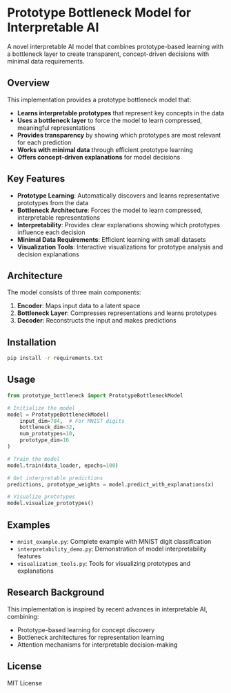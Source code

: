 # Prototype Bottleneck Model for Interpretable AI

A novel interpretable AI model that combines prototype-based learning with a bottleneck layer to create transparent, concept-driven decisions with minimal data requirements.

## Overview

This implementation provides a prototype bottleneck model that:
- **Learns interpretable prototypes** that represent key concepts in the data
- **Uses a bottleneck layer** to force the model to learn compressed, meaningful representations
- **Provides transparency** by showing which prototypes are most relevant for each prediction
- **Works with minimal data** through efficient prototype learning
- **Offers concept-driven explanations** for model decisions

## Key Features

- **Prototype Learning**: Automatically discovers and learns representative prototypes from the data
- **Bottleneck Architecture**: Forces the model to learn compressed, interpretable representations
- **Interpretability**: Provides clear explanations showing which prototypes influence each decision
- **Minimal Data Requirements**: Efficient learning with small datasets
- **Visualization Tools**: Interactive visualizations for prototype analysis and decision explanations

## Architecture

The model consists of three main components:
1. **Encoder**: Maps input data to a latent space
2. **Bottleneck Layer**: Compresses representations and learns prototypes
3. **Decoder**: Reconstructs the input and makes predictions

## Installation

```bash
pip install -r requirements.txt
```

## Usage

```python
from prototype_bottleneck import PrototypeBottleneckModel

# Initialize the model
model = PrototypeBottleneckModel(
    input_dim=784,  # For MNIST digits
    bottleneck_dim=32,
    num_prototypes=10,
    prototype_dim=16
)

# Train the model
model.train(data_loader, epochs=100)

# Get interpretable predictions
predictions, prototype_weights = model.predict_with_explanations(x)

# Visualize prototypes
model.visualize_prototypes()
```

## Examples

- `mnist_example.py`: Complete example with MNIST digit classification
- `interpretability_demo.py`: Demonstration of model interpretability features
- `visualization_tools.py`: Tools for visualizing prototypes and explanations

## Research Background

This implementation is inspired by recent advances in interpretable AI, combining:
- Prototype-based learning for concept discovery
- Bottleneck architectures for representation learning
- Attention mechanisms for interpretable decision-making

## License

MIT License

